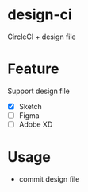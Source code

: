 # design-ci

CircleCI + design file

# Feature

Support design file

- [x] Sketch
- [ ] Figma
- [ ] Adobe XD

# Usage

- commit design file 
